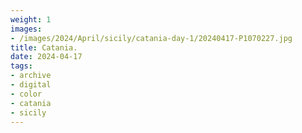 ```yaml
---
weight: 1
images:
- /images/2024/April/sicily/catania-day-1/20240417-P1070227.jpg
title: Catania.
date: 2024-04-17
tags:
- archive
- digital
- color
- catania
- sicily
---
```


